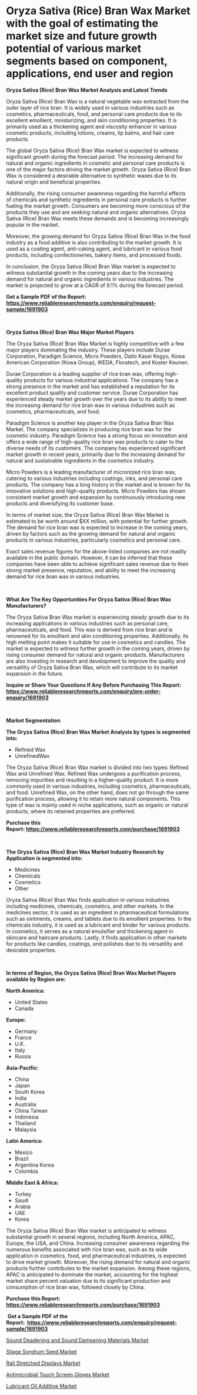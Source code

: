 <p><h1>Oryza Sativa (Rice) Bran Wax Market with the goal of estimating the market size and future growth potential of various market segments based on component, applications, end user and region</h1></p><p><strong>Oryza Sativa (Rice) Bran Wax Market Analysis and Latest Trends</strong></p>
<p><p>Oryza Sativa (Rice) Bran Wax is a natural vegetable wax extracted from the outer layer of rice bran. It is widely used in various industries such as cosmetics, pharmaceuticals, food, and personal care products due to its excellent emollient, moisturizing, and skin conditioning properties. It is primarily used as a thickening agent and viscosity enhancer in various cosmetic products, including lotions, creams, lip balms, and hair care products.</p><p>The global Oryza Sativa (Rice) Bran Wax market is expected to witness significant growth during the forecast period. The increasing demand for natural and organic ingredients in cosmetic and personal care products is one of the major factors driving the market growth. Oryza Sativa (Rice) Bran Wax is considered a desirable alternative to synthetic waxes due to its natural origin and beneficial properties.</p><p>Additionally, the rising consumer awareness regarding the harmful effects of chemicals and synthetic ingredients in personal care products is further fueling the market growth. Consumers are becoming more conscious of the products they use and are seeking natural and organic alternatives. Oryza Sativa (Rice) Bran Wax meets these demands and is becoming increasingly popular in the market.</p><p>Moreover, the growing demand for Oryza Sativa (Rice) Bran Wax in the food industry as a food additive is also contributing to the market growth. It is used as a coating agent, anti-caking agent, and lubricant in various food products, including confectioneries, bakery items, and processed foods.</p><p>In conclusion, the Oryza Sativa (Rice) Bran Wax market is expected to witness substantial growth in the coming years due to the increasing demand for natural and organic ingredients in various industries. The market is projected to grow at a CAGR of 9.1% during the forecast period.</p></p>
<p><strong>Get a Sample PDF of the Report:&nbsp; <a href="https://www.reliableresearchreports.com/enquiry/request-sample/1691903">https://www.reliableresearchreports.com/enquiry/request-sample/1691903</a></strong></p>
<p>&nbsp;</p>
<p><strong>Oryza Sativa (Rice) Bran Wax Major Market Players</strong></p>
<p><p>The Oryza Sativa (Rice) Bran Wax Market is highly competitive with a few major players dominating the industry. These players include Durae Corporation, Paradigm Science, Micro Powders, Daito Kasei Kogyo, Kowa American Corporation (Kowa Group), IKEDA, Floratech, and Koster Keunen.</p><p>Durae Corporation is a leading supplier of rice bran wax, offering high-quality products for various industrial applications. The company has a strong presence in the market and has established a reputation for its excellent product quality and customer service. Durae Corporation has experienced steady market growth over the years due to its ability to meet the increasing demand for rice bran wax in various industries such as cosmetics, pharmaceuticals, and food.</p><p>Paradigm Science is another key player in the Oryza Sativa Bran Wax Market. The company specializes in producing rice bran wax for the cosmetic industry. Paradigm Science has a strong focus on innovation and offers a wide range of high-quality rice bran wax products to cater to the diverse needs of its customers. The company has experienced significant market growth in recent years, primarily due to the increasing demand for natural and sustainable ingredients in the cosmetics industry.</p><p>Micro Powders is a leading manufacturer of micronized rice bran wax, catering to various industries including coatings, inks, and personal care products. The company has a long history in the market and is known for its innovative solutions and high-quality products. Micro Powders has shown consistent market growth and expansion by continuously introducing new products and diversifying its customer base.</p><p>In terms of market size, the Oryza Sativa (Rice) Bran Wax Market is estimated to be worth around $XX million, with potential for further growth. The demand for rice bran wax is expected to increase in the coming years, driven by factors such as the growing demand for natural and organic products in various industries, particularly cosmetics and personal care. </p><p>Exact sales revenue figures for the above-listed companies are not readily available in the public domain. However, it can be inferred that these companies have been able to achieve significant sales revenue due to their strong market presence, reputation, and ability to meet the increasing demand for rice bran wax in various industries.</p></p>
<p>&nbsp;</p>
<p><strong>What Are The Key Opportunities For Oryza Sativa (Rice) Bran Wax Manufacturers?</strong></p>
<p><p>The Oryza Sativa Bran Wax market is experiencing steady growth due to its increasing applications in various industries such as personal care, pharmaceuticals, and food. This wax is derived from rice bran and is renowned for its emollient and skin conditioning properties. Additionally, its high melting point makes it suitable for use in cosmetics and candles. The market is expected to witness further growth in the coming years, driven by rising consumer demand for natural and organic products. Manufacturers are also investing in research and development to improve the quality and versatility of Oryza Sativa Bran Wax, which will contribute to its market expansion in the future.</p></p>
<p><strong>Inquire or Share Your Questions If Any Before Purchasing This Report: <a href="https://www.reliableresearchreports.com/enquiry/pre-order-enquiry/1691903">https://www.reliableresearchreports.com/enquiry/pre-order-enquiry/1691903</a></strong></p>
<p>&nbsp;</p>
<p><strong>Market Segmentation</strong></p>
<p><strong>The Oryza Sativa (Rice) Bran Wax Market Analysis by types is segmented into:</strong></p>
<p><ul><li>Refined Wax</li><li>UnrefinedWax</li></ul></p>
<p><p>The Oryza Sativa (Rice) Bran Wax market is divided into two types: Refined Wax and Unrefined Wax. Refined Wax undergoes a purification process, removing impurities and resulting in a higher-quality product. It is more commonly used in various industries, including cosmetics, pharmaceuticals, and food. Unrefined Wax, on the other hand, does not go through the same purification process, allowing it to retain more natural components. This type of wax is mainly used in niche applications, such as organic or natural products, where its retained properties are preferred.</p></p>
<p><strong>Purchase this Report:&nbsp;<a href="https://www.reliableresearchreports.com/purchase/1691903">https://www.reliableresearchreports.com/purchase/1691903</a></strong></p>
<p>&nbsp;</p>
<p><strong>The Oryza Sativa (Rice) Bran Wax Market Industry Research by Application is segmented into:</strong></p>
<p><ul><li>Medicines</li><li>Chemicals</li><li>Cosmetics</li><li>Other</li></ul></p>
<p><p>Oryza Sativa (Rice) Bran Wax finds application in various industries including medicines, chemicals, cosmetics, and other markets. In the medicines sector, it is used as an ingredient in pharmaceutical formulations such as ointments, creams, and tablets due to its emollient properties. In the chemicals industry, it is used as a lubricant and binder for various products. In cosmetics, it serves as a natural emulsifier and thickening agent in skincare and haircare products. Lastly, it finds application in other markets for products like candles, coatings, and polishes due to its versatility and desirable properties.</p></p>
<p>&nbsp;</p>
<p><strong>In terms of Region, the Oryza Sativa (Rice) Bran Wax Market Players available by Region are:</strong></p>
<p>
    <p> <strong> North America: </strong>
        <ul>
            <li>United States</li>
            <li>Canada</li>
        </ul>
        </p> 
    <p> <strong> Europe: </strong>
        <ul>
            <li>Germany</li>
            <li>France</li>
            <li>U.K.</li>
            <li>Italy</li>
            <li>Russia</li>
        </ul>
        </p> 
    <p> <strong> Asia-Pacific: </strong>
        <ul>
            <li>China</li>
            <li>Japan</li>
            <li>South Korea</li>
            <li>India</li>
            <li>Australia</li>
            <li>China Taiwan</li>
            <li>Indonesia</li>
            <li>Thailand</li>
            <li>Malaysia</li>
        </ul>
        </p> 
    <p> <strong> Latin America: </strong>
        <ul>
            <li>Mexico</li>
            <li>Brazil</li>
            <li>Argentina Korea</li>
            <li>Colombia</li>
        </ul>
        </p> 
    <p> <strong> Middle East & Africa: </strong>
        <ul>
            <li>Turkey</li>
            <li>Saudi</li>
            <li>Arabia</li>
            <li>UAE</li>
            <li>Korea</li>
        </ul>
    </p>
    </p>
<p><p>The Oryza Sativa (Rice) Bran Wax market is anticipated to witness substantial growth in several regions, including North America, APAC, Europe, the USA, and China. Increasing consumer awareness regarding the numerous benefits associated with rice bran wax, such as its wide application in cosmetics, food, and pharmaceutical industries, is expected to drive market growth. Moreover, the rising demand for natural and organic products further contributes to the market expansion. Among these regions, APAC is anticipated to dominate the market, accounting for the highest market share percent valuation due to its significant production and consumption of rice bran wax, followed closely by China.</p></p>
<p><strong>Purchase this Report: <a href="https://www.reliableresearchreports.com/purchase/1691903">https://www.reliableresearchreports.com/purchase/1691903</a></strong></p>
<p>&nbsp;<strong>Get a Sample PDF of the Report:&nbsp;&nbsp;<a href="https://www.reliableresearchreports.com/enquiry/request-sample/1691903">https://www.reliableresearchreports.com/enquiry/request-sample/1691903</a></strong></p>
<p><strong></strong></p>
<p><p><a href="https://www.linkedin.com/pulse/sound-deadening-dampening-materials-market-8bj3e/">Sound Deadening and Sound Dampening Materials Market</a></p><p><a href="https://www.linkedin.com/pulse/silage-sorghum-seed-market-share-amp-new-trends-analysis-report-yj4ge/">Silage Sorghum Seed Market</a></p><p><a href="https://medium.com/@beaublock2023/rail-stretched-displays-market-outlook-industry-overview-and-forecast-2023-to-2030-b27e6aba0c15">Rail Stretched Displays Market</a></p><p><a href="https://medium.com/@ulicesweber/decoding-antimicrobial-touch-screen-gloves-market-metrics-market-share-trends-and-growth-74f243ceac05">Antimicrobial Touch Screen Gloves Market</a></p><p><a href="https://www.linkedin.com/pulse/lubricant-oil-additive-market-size-growth-forecast-from-5gaae/">Lubricant Oil Additive Market</a></p></p>
